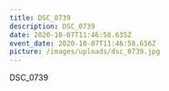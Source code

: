 ```yaml
---
title: DSC_0739
description: DSC_0739
date: 2020-10-07T11:46:58.635Z
event_date: 2020-10-07T11:46:58.656Z
picture: /images/uploads/dsc_0739.jpg
---
```

DSC_0739